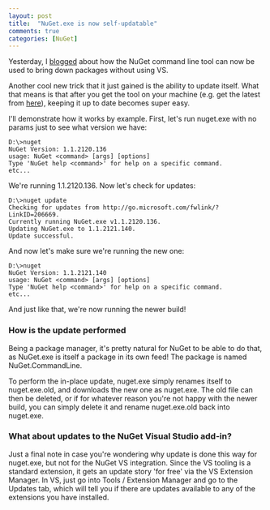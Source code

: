 ```yaml
---
layout: post
title:  "NuGet.exe is now self-updatable"
comments: true
categories: [NuGet]
---
```



Yesterday, I [blogged](http://blog.davidebbo.com/2011/01/installing-nuget-packages-directly-from.html) about how the NuGet command line tool can now be used to bring down packages without using VS.

Another cool new trick that it just gained is the ability to update itself.  What that means is that after you get the tool on your machine (e.g. get the latest from [here](http://nuget.codeplex.com/releases/view/58939)), keeping it up to date becomes super easy.

I'll demonstrate how it works by example.  First, let's run nuget.exe with no params just to see what version we have:

```
D:\>nuget
NuGet Version: 1.1.2120.136
usage: NuGet <command> [args] [options]
Type 'NuGet help <command>' for help on a specific command.
etc...
```

We're running 1.1.2120.136.  Now let's check for updates:

```
D:\>nuget update
Checking for updates from http://go.microsoft.com/fwlink/?LinkID=206669.
Currently running NuGet.exe v1.1.2120.136.
Updating NuGet.exe to 1.1.2121.140.
Update successful.
```

And now let's make sure we're running the new one:

```
D:\>nuget
NuGet Version: 1.1.2121.140
usage: NuGet <command> [args] [options]
Type 'NuGet help <command>' for help on a specific command.
etc...

```

And just like that, we're now running the newer build!

### How is the update performed

Being a package manager, it's pretty natural for NuGet to be able to do that, as NuGet.exe is itself a package in its own feed!  The package is named NuGet.CommandLine.

To perform the in-place update, nuget.exe simply renames itself to nuget.exe.old, and downloads the new one as nuget.exe.  The old file can then be deleted, or if for whatever reason you're not happy with the newer build, you can simply delete it and rename nuget.exe.old back into nuget.exe.

### What about updates to the NuGet Visual Studio add-in?

Just a final note in case you're wondering why update is done this way for nuget.exe, but not for the NuGet VS integration.  Since the VS tooling is a standard extension, it gets an update story 'for free' via the VS Extension Manager.  In VS, just go into Tools / Extension Manager and go to the Updates tab, which will tell you if there are updates available to any of the extensions you have installed.

